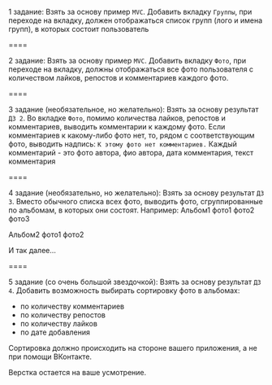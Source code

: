 1 задание:
Взять за основу пример `MVС`.
Добавить вкладку `Группы`, при переходе на вкладку, должен отображаться список групп (лого и имена групп), в которых состоит пользователь

====

2 задание:
Взять за основу пример `MVС`.
Добавить вкладку `Фото`, при переходе на вкладку, должны отображаться все фото пользователя с количеством лайков, репостов и комментариев каждого фото.

====

3 задание (необязательное, но желательно):
Взять за основу результат `ДЗ 2`. 
Во вкладке `Фото`, помимо количества лайков, репостов и комментариев, выводить комментарии к каждому фото. Если комментариев к какому-либо фото нет, то, рядом с соответствующим фото, выводить надпись: `К этому фото нет комментариев.`
Каждый комментарий - это фото автора, фио автора, дата комментария, текст комментария

====

4 задание (необязательно, но желательно):
Взять за основу результат `ДЗ 3`.
Вместо обычного списка всех фото, выводить фото, сгруппированные по альбомам, в которых они состоят.
Например:
Альбом1
фото1
фото2
фото3

Альбом2
фото1
фото2

И так далее…

====

5 задание (со очень большой звездочкой):
Взять за основу результат `ДЗ 4`.
Добавить возможность выбирать сортировку фото в альбомах:
- по количеству комментариев
- по количеству репостов
- по количеству лайков
- по дате добавления

Сортировка должно происходить на стороне вашего приложения, а не при помощи ВКонтакте.

Верстка остается на ваше усмотрение.